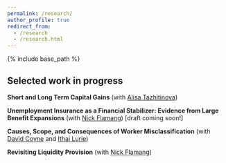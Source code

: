 ```yaml
---
permalink: /research/
author_profile: true
redirect_from:
  - /research
  - /research.html
---
```


{% include base_path %}

## Selected work in progress

**Short and Long Term Capital Gains** (with [Alisa Tazhitinova](https://alisatns.weebly.com/))

**Unemployment Insurance as a Financial Stabilizer: Evidence from Large Benefit Expansions** (with [Nick Flamang](https://nickflamang.github.io/))
[draft coming soon!]

**Causes, Scope, and Consequences of Worker Misclassification** (with [David Coyne](https://www.djcoyne.com/home) and [Ithai Lurie](https://sites.google.com/site/ithaizvilurie/))

**Revisiting Liquidity Provision** (with [Nick Flamang](https://nickflamang.github.io/))

<!--**Independent Contracting And Earnings Volatility** (with [Jesse Rothstein](https://eml.berkeley.edu/~jrothst/) and [Till von Wachter](http://www.econ.ucla.edu/tvwachter/))-->

<!--**The Disposition Effect and the Character of Reference Dependence: Theory and Evidence** (with [Youssef Benzarti](https://www.benzarti.com/), [Alex Gelber](https://users.nber.org/~agelber/), [Daniel Reck](https://www.danreck.com/), [Alisa Tazhitinova](https://alisatns.weebly.com/), and [Pat Langetieg](https://www.nber.org/people/patrick_langetieg))-->
